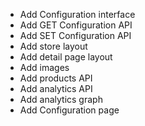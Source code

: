 - Add Configuration interface
- Add GET Configuration API
- Add SET Configuration API
- Add store layout
- Add detail page layout
- Add images
- Add products API
- Add analytics API
- Add analytics graph
- Add Configuration page
